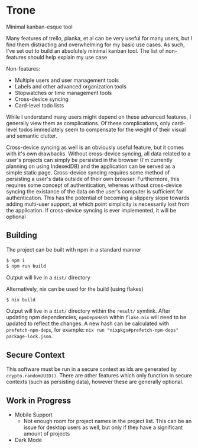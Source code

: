 # Trone

Minimal kanban-esque tool

Many features of trello, planka, et al can be very useful for many users, but I find them distracting and overwhelming for my basic use cases. As such, I've set out to build an absolutely minimal kanban tool. The list of non-features should help explain my use case

Non-features:

- Multiple users and user management tools
- Labels and other advanced organization tools
- Stopwatches or time management tools
- Cross-device syncing
- Card-level todo lists

While I understand many users might depend on these advanced features, I generally view them as complications. Of these complications, only card-level todos immediately seem to compensate for the weight of their visual and semantic clutter.

Cross-device syncing as well is an obviously useful feature, but it comes with it's own drawbacks. Without cross-device syncing, all data related to a user's projects can simply be persisted in the browser (I'm currently planning on using IndexedDB) and the application can be served as a simple static page. Cross-device syncing requires some method of persisting a user's data outside of their own browser. Furthermore, this requires some concept of authentication, whereas without cross-device syncing the existance of the data on the user's computer is sufficient for authentication. This has the potential of becoming a slippery slope towards adding multi-user support, at which point simplicity is necessarily lost from the application. If cross-device syncing is ever implemented, it will be optional

## Building

The project can be built with npm in a standard manner

```sh
$ npm i
$ npm run build
```

Output will live in a `dist/` directory

Alternatively, nix can be used for the build (using flakes)

```sh
$ nix build
```

Output will live in a `dist/` directory within the `result/` symlink. After updating npm dependencies, `npmDepsHash` within `flake.nix` will need to be updated to reflect the changes. A new hash can be calculated with `prefetch-npm-deps`, for example: `nix run "nixpkgs#prefetch-npm-deps" package-lock.json`.

## Secure Context

This software must be run in a secure context as ids are generated by `crypto.randomUUID()`. There are other features which only function in secure contexts (such as persisting data), however these are generally optional.

## Work in Progress

- Mobile Support
  - Not enough room for project names in the project list. This can be an issue for desktop users as well, but only if they have a significant amount of projects
- Dark Mode
